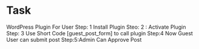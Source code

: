 # Task
 WordPress Plugin For User 
 Step: 1 Install Plugin 
 Steo: 2 : Activate Plugin 
 Step: 3 Use Short Code [guest_post_form] to call plugin 
 Step:4 Now Guest User can submit post 
 Step:5:Admin Can Approve Post
 
 
